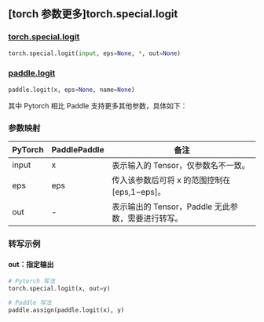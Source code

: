 ## [torch 参数更多]torch.special.logit

### [torch.special.logit](https://pytorch.org/docs/1.13/special.html#torch.special.logit)

```python
torch.special.logit(input, eps=None, *, out=None)
```

### [paddle.logit](https://www.paddlepaddle.org.cn/documentation/docs/zh/develop/api/paddle/logit_cn.html)

```python
paddle.logit(x, eps=None, name=None)
```

其中 Pytorch 相比 Paddle 支持更多其他参数，具体如下：

### 参数映射

| PyTorch | PaddlePaddle | 备注                                               |
| ------- | ------------ | -------------------------------------------------- |
| input   | x            | 表示输入的 Tensor，仅参数名不一致。                |
| eps     | eps          | 传入该参数后可将 x 的范围控制在 [eps,1−eps]。      |
| out     | -            | 表示输出的 Tensor，Paddle 无此参数，需要进行转写。 |

### 转写示例

#### out：指定输出

```python
# Pytorch 写法
torch.special.logit(x, out=y)

# Paddle 写法
paddle.assign(paddle.logit(x), y)
```

